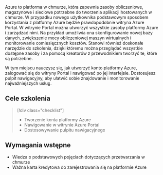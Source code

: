 Azure to platforma w chmurze, która zapewnia zasoby obliczeniowe, magazynowe i sieciowe potrzebne do tworzenia aplikacji hostowanych w chmurze. W przypadku nowego użytkownika podstawowym sposobem korzystania z platformy Azure będzie prawdopodobnie witryna Azure Portal. W witrynie Portal można utworzyć wszystkie zasoby platformy Azure i zarządzać nimi. Na przykład umożliwia ona skonfigurowanie nowej bazy danych, zwiększenie mocy obliczeniowej maszyn wirtualnych i monitorowanie comiesięcznych kosztów. Stanowi również doskonałe narzędzie do szkolenia, dzięki któremu można przeglądać wszystkie dostępne zasoby i za pomocą kreatorów z przewodnikiem tworzyć te, które są potrzebne.

W tym miejscu nauczysz się, jak utworzyć konto platformy Azure, zalogować się do witryny Portal i nawigować po jej interfejsie. Dostosujesz pulpit nawigacyjny, aby ułatwić sobie znajdowanie i monitorowanie najważniejszych usług.

## <a name="learning-objectives"></a>Cele szkolenia

> [!div class="checklist"]
> * Tworzenie konta platformy Azure
> * Nawigowanie w witrynie Azure Portal
> * Dostosowywanie pulpitu nawigacyjnego

## <a name="prerequisites"></a>Wymagania wstępne

- Wiedza o podstawowych pojęciach dotyczących przetwarzania w chmurze
- Ważna karta kredytowa do zarejestrowania się na platformie Azure